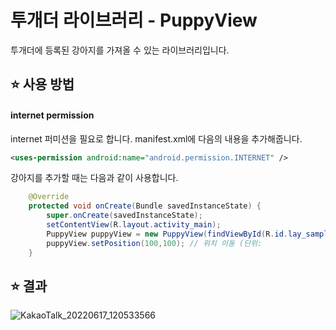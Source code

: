 # 투개더 라이브러리 - PuppyView
투개더에 등록된 강아지를 가져올 수 있는 라이브러리입니다.

## ⭐ 사용 방법
#### internet permission
internet 퍼미션을 필요로 합니다. 
manifest.xml에 다음의 내용을 추가해줍니다.
````xml
<uses-permission android:name="android.permission.INTERNET" />
````

강아지를 추가할 때는 다음과 같이 사용합니다.
````java
    @Override
    protected void onCreate(Bundle savedInstanceState) {
        super.onCreate(savedInstanceState);
        setContentView(R.layout.activity_main);
        PuppyView puppyView = new PuppyView(findViewById(R.id.lay_sample), this, 3); // 3번 id의 강아지 추가
        puppyView.setPosition(100,100); // 위치 이동 (단위: 
    }
````
## ⭐ 결과
![KakaoTalk_20220617_120533566](https://user-images.githubusercontent.com/93471263/174217078-4f50bc0e-6841-4b55-a98b-4cbaf31f1da3.jpg)
